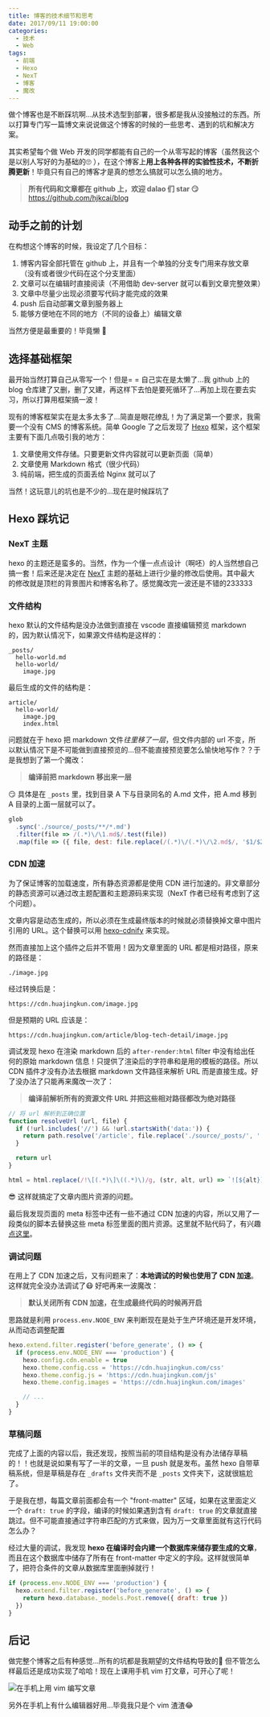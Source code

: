 ```yaml
---
title: 博客的技术细节和思考
date: 2017/09/11 19:00:00
categories:
  - 技术
  - Web
tags:
  - 前端
  - Hexo
  - NexT
  - 博客
  - 魔改
---
```


做个博客也是不断踩坑啊…从技术选型到部署，很多都是我从没接触过的东西。所以打算专门写一篇博文来说说做这个博客的时候的一些思考、遇到的坑和解决方案。

其实希望每个做 Web 开发的同学都能有自己的一个从零写起的博客（虽然我这个是以别人写好的为基础的🙄 ），在这个博客上**用上各种各样的实验性技术，不断折腾更新**！毕竟只有自己的博客才是真的想怎么搞就可以怎么搞的地方。

<blockquote class="blockquote-center"><strong>所有代码和文章都在 github 上，欢迎 dalao 们 star 😏</strong>
<a href="https://github.com/hjkcai/blog" target="_blank">https://github.com/hjkcai/blog</a></blockquote>

<!-- more -->

## 动手之前的计划

在构想这个博客的时候，我设定了几个目标：

1. 博客内容全部托管在 github 上，并且有一个单独的分支专门用来存放文章（没有或者很少代码在这个分支里面）
2. 文章可以在编辑时直接阅读（不用借助 dev-server 就可以看到文章完整效果）
3. 文章中尽量少出现必须要写代码才能完成的效果
4. push 后自动部署文章到服务器上
5. 能够方便地在不同的地方（不同的设备上）编辑文章

当然方便是最重要的！毕竟懒 🤔

## 选择基础框架

最开始当然打算自己从零写一个！但是= = 自己实在是太懒了…我 github 上的 blog 仓库建了又删，删了又建，再这样下去怕是要死循环了…再加上现在要去实习，所以打算用框架搞一波！

现有的博客框架实在是太多太多了…简直是眼花缭乱！为了满足第一个要求，我需要一个没有 CMS 的博客系统。简单 Google 了之后发现了 [Hexo](https://hexo.io) 框架，这个框架主要有下面几点吸引我的地方：

1. 文章使用文件存储。只要更新文件内容就可以更新页面（简单）
2. 文章使用 Markdown 格式（很少代码）
3. 纯前端，把生成的页面丢给 Nginx 就可以了

当然！这玩意儿的坑也是不少的…现在是时候踩坑了

## Hexo 踩坑记

### NexT 主题

hexo 的主题还是蛮多的。当然，作为一个懂一点点设计（啊呸）的人当然想自己搞一套！后来还是决定在 [NexT](http://theme-next.iissnan.com/) 主题的基础上进行少量的修改后使用。其中最大的修改就是顶栏的背景图片和博客名称了。感觉魔改完一波还是不错的233333

### 文件结构

hexo 默认的文件结构是没办法做到直接在 vscode 直接编辑预览 markdown 的，因为默认情况下，如果源文件结构是这样的：

```
_posts/
  hello-world.md
  hello-world/
    image.jpg
```

最后生成的文件的结构是：

```
article/
  hello-world/
    image.jpg
    index.html
```

问题就在于 hexo 把 markdown 文件*往里移了一层*，但文件内部的 url 不变，所以默认情况下是不可能做到直接预览的…但不能直接预览要怎么愉快地写作？？于是我想到了第一个魔改：

<blockquote class="blockquote-center"><strong>编译前把 markdown 移出来一层</strong></blockquote>

😏 具体是在 `_posts` 里，找到目录 A 下与目录同名的 A.md 文件，把 A.md 移到 A 目录的上面一层就可以了。

```javascript resolve-url.js https://github.com/hjkcai/blog/blob/hexo/scripts/resolve-url.js#L33 完整代码
glob
  .sync('./source/_posts/**/*.md')
  .filter(file => /(.*)\/\1.md$/.test(file))
  .map(file => ({ file, dest: file.replace(/(.*)\/(.*)\/\2.md$/, '$1/$2.md') }))
```

### CDN 加速

为了保证博客的加载速度，所有静态资源都是使用 CDN 进行加速的。非文章部分的静态资源可以通过改主题配置和主题源码来实现（NexT 作者已经有考虑到了这个问题）。

文章内容是动态生成的，所以必须在生成最终版本的时候就必须替换掉文章中图片引用的 URL。这个替换可以用 [hexo-cdnify](https://github.com/zqjimlove/hexo-cdnify) 来实现。

然而直接加上这个插件之后并不管用！因为文章里面的 URL 都是相对路径，原来的路径是：

```
./image.jpg
```

经过转换后是：

```
https://cdn.huajingkun.com/image.jpg
```

但是预期的 URL 应该是：

```
https://cdn.huajingkun.com/article/blog-tech-detail/image.jpg
```

调试发现 hexo 在渲染 markdown 后的 `after-render:html` filter 中没有给出任何的原始 markdown 信息！只提供了渲染后的字符串和是用的模板的路径。所以 CDN 插件才没有办法去根据 markdown 文件路径来解析 URL 而是直接生成。好了没办法了只能再来魔改一次了：

<blockquote class="blockquote-center"><strong>编译前解析所有的资源文件 URL 并把这些相对路径都改为绝对路径</strong></blockquote>

```javascript resolve-url.js https://github.com/hjkcai/blog/blob/hexo/scripts/resolve-url.js#L39 完整代码
// 将 url 解析到正确位置
function resolveUrl (url, file) {
  if (!url.includes('//') && !url.startsWith('data:')) {
    return path.resolve('/article', file.replace('./source/_posts/', ''), '..', url)
  }

  return url
}

html = html.replace(/!\[(.*)\]\((.*)\)/g, (str, alt, url) => `![${alt}](${resolveUrl(url, file)})`)
```

😎 这样就搞定了文章内图片资源的问题。

最后我发现页面的 meta 标签中还有一些不通过 CDN 加速的内容，所以又用了一段类似的脚本去替换这些 meta 标签里面的图片资源。这里就不贴代码了，有兴趣[点这里](https://github.com/hjkcai/blog/blob/hexo/scripts/cdnify.js#L19)。

### 调试问题

在用上了 CDN 加速之后，又有问题来了：**本地调试的时候也使用了 CDN 加速**。这样就完全没办法调试了😷 好吧再来一波魔改：

<blockquote class="blockquote-center"><strong>默认关闭所有 CDN 加速，在生成最终代码的时候再开启</strong></blockquote>

思路就是利用 `process.env.NODE_ENV` 来判断现在是处于生产环境还是开发环境，从而动态调整配置

```javascript cdnify.js https://github.com/hjkcai/blog/blob/hexo/scripts/cdnify.js#L13 完整代码
hexo.extend.filter.register('before_generate', () => {
  if (process.env.NODE_ENV === 'production') {
    hexo.config.cdn.enable = true
    hexo.theme.config.css = 'https://cdn.huajingkun.com/css'
    hexo.theme.config.js = 'https://cdn.huajingkun.com/js'
    hexo.theme.config.images = 'https://cdn.huajingkun.com/images'

    // ...
  }
}
```

### 草稿问题

完成了上面的内容以后，我还发现，按照当前的项目结构是没有办法储存草稿的！！也就是说如果有写了一半的文章，一旦 push 就是发布。虽然 hexo 自带草稿系统，但是草稿是存在 `_drafts` 文件夹而不是 `_posts` 文件夹下，这就很尴尬了。

于是我在想，每篇文章前面都会有一个 "front-matter" 区域，如果在这里面定义一个 `draft: true` 的字段，编译的时候如果遇到含有 `draft: true` 的文章就直接跳过。但不可能直接通过字符串匹配的方式来做，因为万一文章里面就有这行代码怎么办？

经过大量的调试，我发现 **hexo 在编译时会内建一个数据库来储存要生成的文章**，而且在这个数据库中储存了所有在 front-matter 中定义的字段。这样就很简单了，把符合条件的文章从数据库里面删掉就行！

```javascript drafts-killer.js https://github.com/hjkcai/blog/blob/hexo/scripts/drafts-killer.js 完整代码
if (process.env.NODE_ENV === 'production') {
  hexo.extend.filter.register('before_generate', () => {
    return hexo.database._models.Post.remove({ draft: true })
  })
}
```

## 后记

做完整个博客之后有种感觉…所有的坑都是我期望的文件结构导致的🌚 但不管怎么样最后还是成功实现了哈哈！现在上课用手机 vim 打文章，可开心了呢！

![在手机上用 vim 编写文章](./writing-on-vim.png)

另外在手机上有什么编辑器好用…毕竟我只是个 vim 渣渣😂
